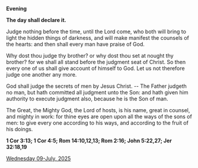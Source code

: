 **Evening**

**The day shall declare it.**
 
Judge nothing before the time, until the Lord come, who both will bring to light the hidden things of darkness, and will make manifest the counsels of the hearts: and then shall every man have praise of God.
 
Why dost thou judge thy brother? or why dost thou set at nought thy brother? for we shall all stand before the judgment seat of Christ. So then every one of us shall give account of himself to God. Let us not therefore judge one another any more.
 
God shall judge the secrets of men by Jesus Christ. -- The Father judgeth no man, but hath committed all judgment unto the Son: and hath given him authority to execute judgment also, because he is the Son of man.
 
The Great, the Mighty God, the Lord of hosts, is his name, great in counsel, and mighty in work: for thine eyes are open upon all the ways of the sons of men: to give every one according to his ways, and according to the fruit of his doings.  

**1 Cor 3:13; 1 Cor 4:5; Rom 14:10,12,13; Rom 2:16; John 5:22,27; Jer 32:18,19**

[Wednesday 09-July, 2025](https://t.me/daily_light)
